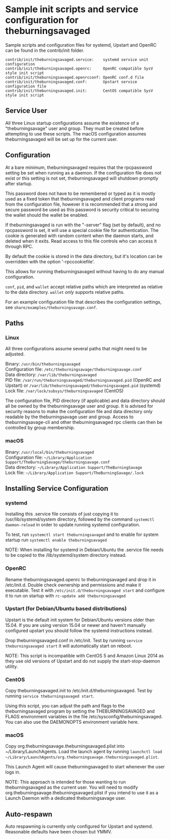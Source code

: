 Sample init scripts and service configuration for theburningsavaged
==========================================================

Sample scripts and configuration files for systemd, Upstart and OpenRC
can be found in the contrib/init folder.

    contrib/init/theburningsavaged.service:    systemd service unit configuration
    contrib/init/theburningsavaged.openrc:     OpenRC compatible SysV style init script
    contrib/init/theburningsavaged.openrcconf: OpenRC conf.d file
    contrib/init/theburningsavaged.conf:       Upstart service configuration file
    contrib/init/theburningsavaged.init:       CentOS compatible SysV style init script

Service User
---------------------------------

All three Linux startup configurations assume the existence of a "theburningsavage" user
and group.  They must be created before attempting to use these scripts.
The macOS configuration assumes theburningsavaged will be set up for the current user.

Configuration
---------------------------------

At a bare minimum, theburningsavaged requires that the rpcpassword setting be set
when running as a daemon.  If the configuration file does not exist or this
setting is not set, theburningsavaged will shutdown promptly after startup.

This password does not have to be remembered or typed as it is mostly used
as a fixed token that theburningsavaged and client programs read from the configuration
file, however it is recommended that a strong and secure password be used
as this password is security critical to securing the wallet should the
wallet be enabled.

If theburningsavaged is run with the "-server" flag (set by default), and no rpcpassword is set,
it will use a special cookie file for authentication. The cookie is generated with random
content when the daemon starts, and deleted when it exits. Read access to this file
controls who can access it through RPC.

By default the cookie is stored in the data directory, but it's location can be overridden
with the option '-rpccookiefile'.

This allows for running theburningsavaged without having to do any manual configuration.

`conf`, `pid`, and `wallet` accept relative paths which are interpreted as
relative to the data directory. `wallet` *only* supports relative paths.

For an example configuration file that describes the configuration settings,
see `share/examples/theburningsavage.conf`.

Paths
---------------------------------

### Linux

All three configurations assume several paths that might need to be adjusted.

Binary:              `/usr/bin/theburningsavaged`  
Configuration file:  `/etc/theburningsavage/theburningsavage.conf`  
Data directory:      `/var/lib/theburningsavaged`  
PID file:            `/var/run/theburningsavaged/theburningsavaged.pid` (OpenRC and Upstart) or `/var/lib/theburningsavaged/theburningsavaged.pid` (systemd)  
Lock file:           `/var/lock/subsys/theburningsavaged` (CentOS)  

The configuration file, PID directory (if applicable) and data directory
should all be owned by the theburningsavage user and group.  It is advised for security
reasons to make the configuration file and data directory only readable by the
theburningsavage user and group.  Access to theburningsavage-cli and other theburningsavaged rpc clients
can then be controlled by group membership.

### macOS

Binary:              `/usr/local/bin/theburningsavaged`  
Configuration file:  `~/Library/Application Support/TheBurningSavage/theburningsavage.conf`  
Data directory:      `~/Library/Application Support/TheBurningSavage`  
Lock file:           `~/Library/Application Support/TheBurningSavage/.lock`  

Installing Service Configuration
-----------------------------------

### systemd

Installing this .service file consists of just copying it to
/usr/lib/systemd/system directory, followed by the command
`systemctl daemon-reload` in order to update running systemd configuration.

To test, run `systemctl start theburningsavaged` and to enable for system startup run
`systemctl enable theburningsavaged`

NOTE: When installing for systemd in Debian/Ubuntu the .service file needs to be copied to the /lib/systemd/system directory instead.

### OpenRC

Rename theburningsavaged.openrc to theburningsavaged and drop it in /etc/init.d.  Double
check ownership and permissions and make it executable.  Test it with
`/etc/init.d/theburningsavaged start` and configure it to run on startup with
`rc-update add theburningsavaged`

### Upstart (for Debian/Ubuntu based distributions)

Upstart is the default init system for Debian/Ubuntu versions older than 15.04. If you are using version 15.04 or newer and haven't manually configured upstart you should follow the systemd instructions instead.

Drop theburningsavaged.conf in /etc/init.  Test by running `service theburningsavaged start`
it will automatically start on reboot.

NOTE: This script is incompatible with CentOS 5 and Amazon Linux 2014 as they
use old versions of Upstart and do not supply the start-stop-daemon utility.

### CentOS

Copy theburningsavaged.init to /etc/init.d/theburningsavaged. Test by running `service theburningsavaged start`.

Using this script, you can adjust the path and flags to the theburningsavaged program by
setting the THEBURNINGSAVAGED and FLAGS environment variables in the file
/etc/sysconfig/theburningsavaged. You can also use the DAEMONOPTS environment variable here.

### macOS

Copy org.theburningsavage.theburningsavaged.plist into ~/Library/LaunchAgents. Load the launch agent by
running `launchctl load ~/Library/LaunchAgents/org.theburningsavage.theburningsavaged.plist`.

This Launch Agent will cause theburningsavaged to start whenever the user logs in.

NOTE: This approach is intended for those wanting to run theburningsavaged as the current user.
You will need to modify org.theburningsavage.theburningsavaged.plist if you intend to use it as a
Launch Daemon with a dedicated theburningsavage user.

Auto-respawn
-----------------------------------

Auto respawning is currently only configured for Upstart and systemd.
Reasonable defaults have been chosen but YMMV.
